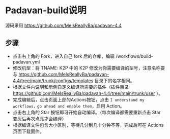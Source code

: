 # Padavan-build说明

源码采用 https://github.com/MeIsReallyBa/padavan-4.4

## 步骤
* 点击右上角的 Fork，进入自己 fork 后的仓库，编辑 /workflows/build-padavan.yml  
* 修改机型：将 TNAME: K2P 中的 K2P 修改为你需要编译的型号，注意名称要与 https://github.com/MeIsReallyBa/padavan-4.4/tree/main/trunk/configs/templates 目录下的名字相同。  
* 根据文件内说明和示例自定义编译所需要的插件（插件目录 https://github.com/MeIsReallyBa/padavan-4.4/tree/main/trunk/user ）。  
* 完成编辑后，点击页面上部的Actions按钮，点击 `I understand my workflows，go ahead and enable them`，启用 Action。  
* 点击右上角的 Star 按钮即可开始自动编译。（每次编译都需要重新点击 Star 变灰后再次点亮才会编译）  
* 根据编译文件包含大小区别，等待几分到几十分钟不等，完成后可在 Actions 页面下载固件。  

